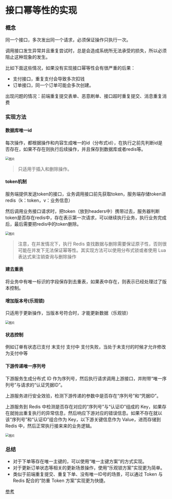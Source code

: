 # 接口幂等性的实现

### 概念

同一个接口，多次发出同一个请求，必须保证操作只执行一次。

调用接口发生异常并且重复尝试时，总是会造成系统所无法承受的损失，所以必须阻止这种现象的发生。

比如下面这些情况，如果没有实现接口幂等性会有很严重的后果：

- 支付接口，重复支付会导致多次扣钱
- 订单接口，同一个订单可能会多次创建。

出现问题的情况：前端重复提交表单、恶意刷单、接口超时重复提交、消息重复消费

### 实现方法

#### 数据库唯一id

每次操作，都根据操作和内容生成唯一的id（分布式id），在执行之前先判断id是否存在，如果不存在则执行后续操作，并且保存到数据库或者redis等。

<img src="https://cdn.jsdelivr.net/gh/YiENx1205/cloudimgs/notes/202208030915838.png" alt="图片" style="zoom: 67%;" />

> 只适用于插入和删除操作。

#### token机制

服务端提供发送token的接口，业务调用接口前先获取token，服务端存储token进redis（k：token，v：业务信息）

然后调用业务接口请求时，把token（放到headers中）携带过去，服务器判断token是否存在redis中，存在表示第一次请求，可以继续执行业务，执行业务完成后，最后需要把redis中的token删除。

<img src="https://cdn.jsdelivr.net/gh/YiENx1205/cloudimgs/notes/202208030925108.png" alt="图片" style="zoom:67%;" />

> 注意，在并发情况下，执行 Redis 查找数据与删除需要保证原子性，否则很可能在并发下无法保证幂等性。其实现方法可以使用分布式锁或者使用 Lua 表达式来注销查询与删除操作

#### 建去重表

将业务中有唯一标识的字段保存到去重表，如果表中存在，则表示已经处理过了版本控制。

#### 增加版本号(乐观锁)

只适用于更新操作，当版本号符合时，才能更新数据（乐观锁）

<img src="https://cdn.jsdelivr.net/gh/YiENx1205/cloudimgs/notes/202208030930324.png" alt="图片" style="zoom:67%;" />

#### 状态控制

例如订单有状态已支付 末支付 支付中 支付失败，当处于未支付的时候才允许修改为支付中等

#### 下游传递唯一序列号

下游服务生成分布式 ID 作为序列号，然后执行请求调用上游接口，并附带“唯一序列号”与请求的“认证凭据ID”。

上游服务进行安全效验，检测下游传递的参数中是否存在“序列号”和“凭据ID”。

上游服务到 Redis 中检测是否存在对应的“序列号”与“认证ID”组成的 Key，如果存在就抛出重复执行的异常信息，然后响应下游对应的错误信息。如果不存在就以该“序列号”和“认证ID”组合作为 Key，以下游关键信息作为 Value，进而存储到 Redis 中，然后正常执行接来来的业务逻辑。

<img src="https://cdn.jsdelivr.net/gh/YiENx1205/cloudimgs/notes/202208030950257.png" alt="图片" style="zoom:67%;" />

### 总结

- 对于下单等存在唯一主键的，可以使用“唯一主键方案”的方式实现。
- 对于更新订单状态等相关的更新场景操作，使用“乐观锁方案”实现更为简单。
- 类似于前端重复提交、重复下单、没有唯一ID号的场景，可以通过 Token 与 Redis 配合的“防重 Token 方案”实现更为快捷。



[参考](https://mp.weixin.qq.com/s/qrmdU5ijy3P6SeP-MAVjJw)

